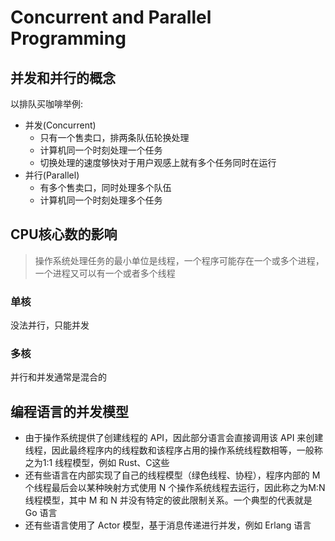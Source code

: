 # Concurrent and Parallel Programming

## 并发和并行的概念

以排队买咖啡举例:
- 并发(Concurrent)
  - 只有一个售卖口，排两条队伍轮换处理
  - 计算机同一个时刻处理一个任务
  - 切换处理的速度够快对于用户观感上就有多个任务同时在运行
- 并行(Parallel)
  - 有多个售卖口，同时处理多个队伍
  - 计算机同一个时刻处理多个任务

## CPU核心数的影响

> 操作系统处理任务的最小单位是线程，一个程序可能存在一个或多个进程，一个进程又可以有一个或者多个线程

### 单核

没法并行，只能并发

### 多核

并行和并发通常是混合的

## 编程语言的并发模型

- 由于操作系统提供了创建线程的 API，因此部分语言会直接调用该 API 来创建线程，因此最终程序内的线程数和该程序占用的操作系统线程数相等，一般称之为1:1 线程模型，例如 Rust、C这些
- 还有些语言在内部实现了自己的线程模型（绿色线程、协程），程序内部的 M 个线程最后会以某种映射方式使用 N 个操作系统线程去运行，因此称之为M:N 线程模型，其中 M 和 N 并没有特定的彼此限制关系。一个典型的代表就是 Go 语言
- 还有些语言使用了 Actor 模型，基于消息传递进行并发，例如 Erlang 语言
